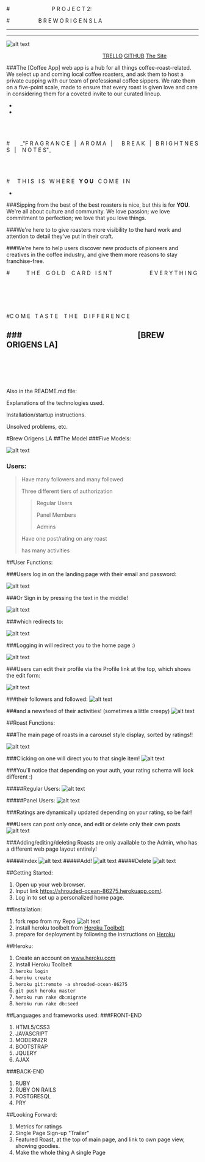 #&nbsp;&nbsp;&nbsp;&nbsp;&nbsp;&nbsp;&nbsp;&nbsp;&nbsp;&nbsp;&nbsp;&nbsp;&nbsp;&nbsp;&nbsp;&nbsp;&nbsp;&nbsp;&nbsp;&nbsp;&nbsp;&nbsp;&nbsp;&nbsp;&nbsp;&nbsp;&nbsp;&nbsp;P R O J E C T 2:

#&nbsp;&nbsp;&nbsp;&nbsp;&nbsp;&nbsp;&nbsp;&nbsp;&nbsp;&nbsp;&nbsp;&nbsp;&nbsp;&nbsp;&nbsp;&nbsp;&nbsp;&nbsp;&nbsp;B R E W O R I G E N S L A

---
---
![alt text](https://i.imgur.com/LCcoBBv.png)

&nbsp;&nbsp;&nbsp;&nbsp;&nbsp;&nbsp;&nbsp;&nbsp;&nbsp;&nbsp;&nbsp;&nbsp;&nbsp;&nbsp;&nbsp;&nbsp;&nbsp;&nbsp;&nbsp;&nbsp;&nbsp;&nbsp;&nbsp;&nbsp;&nbsp;&nbsp;&nbsp;&nbsp;&nbsp;&nbsp;&nbsp;&nbsp;&nbsp;&nbsp;&nbsp;&nbsp;&nbsp;&nbsp;&nbsp;&nbsp;&nbsp;&nbsp;&nbsp;&nbsp;&nbsp;&nbsp;&nbsp;&nbsp;&nbsp;&nbsp;&nbsp;&nbsp;&nbsp;&nbsp;&nbsp;&nbsp;&nbsp;&nbsp;&nbsp;&nbsp;&nbsp;&nbsp;&nbsp;&nbsp;[TRELLO](https://trello.com/b/jxbGrr33)
[GITHUB](https://github.com/Teembokeem/CoffeeApp) [The Site](https://agile-river-91261.herokuapp.com/)


###The [Coffee App] web app is a hub for all things coffee-roast-related. We select up and coming local coffee roasters, and ask them to host a private cupping with our team of professional coffee sippers. We rate them on a five-point scale, made to ensure that every roast is given love and care in considering them for a coveted invite to our curated lineup. 

-
-
<br>
<br>
<br>
#&nbsp;&nbsp;&nbsp;&nbsp;&nbsp;&nbsp;&nbsp;_"F R A G R A N C E &nbsp;&nbsp;|&nbsp;&nbsp; A R O M A&nbsp;&nbsp; |&nbsp;&nbsp;&nbsp;&nbsp;&nbsp;  B R E A K &nbsp;&nbsp;|&nbsp;&nbsp; B R I G H T N E S S &nbsp;&nbsp;|&nbsp;&nbsp;&nbsp; N O T E S"_
<br>
<br>
<br>
<br>

#&nbsp;&nbsp;&nbsp;&nbsp;&nbsp;T H I S &nbsp;&nbsp;I S &nbsp;&nbsp;W H E R E&nbsp;&nbsp; **Y O U** &nbsp;&nbsp;C O M E &nbsp;&nbsp;I N

-
###Sipping from the best of the best roasters is nice, but this is for **YOU**. We're all about culture and community. We love passion; we love commitment to perfection; we love that you love things. 

###We're here to to give roasters more visibility to the hard work and attention to detail they've put in their craft. 

###We're here to help users discover new products of pioneers and creatives in the coffee industry, and give them more reasons to stay franchise-free. 

#&nbsp;&nbsp;&nbsp;&nbsp;&nbsp;&nbsp;&nbsp;&nbsp;&nbsp;&nbsp;&nbsp;T H E &nbsp;&nbsp;&nbsp;G O L D &nbsp;&nbsp; C A R D &nbsp;&nbsp;I S N T &nbsp;&nbsp;&nbsp;&nbsp;&nbsp;&nbsp;&nbsp;&nbsp;&nbsp;&nbsp;&nbsp;&nbsp;&nbsp;&nbsp;&nbsp;&nbsp;&nbsp;&nbsp;&nbsp;&nbsp;&nbsp;&nbsp;&nbsp;&nbsp;E V E R Y T H I N G

<br>
<br>
<br>
<br>

#C O M E &nbsp;&nbsp;T A S T E &nbsp;&nbsp; T H E &nbsp;&nbsp; D I F F E R E N C E

###&nbsp;&nbsp;&nbsp;&nbsp;&nbsp;&nbsp;&nbsp;&nbsp;&nbsp;&nbsp;&nbsp;&nbsp;&nbsp;&nbsp;&nbsp;&nbsp;&nbsp;&nbsp;&nbsp;&nbsp;&nbsp;&nbsp;&nbsp;&nbsp;&nbsp;&nbsp;&nbsp;&nbsp;&nbsp;&nbsp;&nbsp;&nbsp;&nbsp;&nbsp;&nbsp;&nbsp;&nbsp;&nbsp;&nbsp;&nbsp;&nbsp;&nbsp;&nbsp;&nbsp;&nbsp;&nbsp;&nbsp;&nbsp;&nbsp;&nbsp;&nbsp;&nbsp;&nbsp;&nbsp;&nbsp;&nbsp;&nbsp;&nbsp;&nbsp;&nbsp;&nbsp;[BREW ORIGENS LA]
---
<br>
<br>
<br>
<br>

Also in the README.md file:

Explanations of the technologies used.

Installation/startup instructions.

Unsolved problems, etc.

#Brew Origens LA
##The Model
###Five Models:

 ![alt text](https://i.imgur.com/gqZUIfu.png)
 
### Users:
>  Have many followers and many followed
>
>  Three different tiers of authorization
>
>>Regular Users
>>
>>Panel Members
>>
>>Admins
>
>Have one post/rating on any roast
>
>has many activities
>

##User Functions:

###Users log in on the landing page with their email and password:

![alt text](https://i.imgur.com/u3Z3vki.png)

###Or Sign in by pressing the text in the middle!

![alt text](https://i.imgur.com/dZZvyAy.png)

###which redirects to:

![alt text](https://i.imgur.com/FqE8XUb.png)

###Logging in will redirect you to the home page :)

![alt text](https://i.imgur.com/f1Ecx93.png)

###Users can edit their profile via the Profile link at the top, which shows the edit form:

![alt text](https://i.imgur.com/Q7cVCf6.png)

###their followers and followed:
![alt text](https://i.imgur.com/CUTU5L6.png)

###and a newsfeed of their activities! (sometimes a little creepy)
![alt text](https://i.imgur.com/kKTPaNn.png)

##Roast Functions:

###The main page of roasts in a carousel style display, sorted by ratings!!

![alt text](https://i.imgur.com/CUTU5L6.png)

###Clicking on one will direct you to that single item!
![alt text](https://i.imgur.com/c5P3J5c.png)

###You'll notice that depending on your auth, your rating schema will look different :)

#####Regular Users:
![alt text](https://i.imgur.com/8aL9Gwk.png)

#####Panel Users:
![alt text](https://i.imgur.com/1KJvoXD.png)

###Ratings are dynamically updated depending on your rating, so be fair!

###Users can post only once, and edit or delete only their own posts
![alt text](https://i.imgur.com/w0i4Asd.png)

###Adding/editing/deleting Roasts are only available to the Admin, who has a different web page layout entirely!

#####Index
![alt text](https://i.imgur.com/JF26g8R.png)
#####Add!
![alt text](https://i.imgur.com/YnPmzTc.png)
#####Delete
![alt text](https://i.imgur.com/4JcMxew.png)

##Getting Started:
1. Open up your web browser.
2. Input link https://shrouded-ocean-86275.herokuapp.com/.
3. Log in to set up a personalized home page.

##Installation:
1. fork repo from my Repo ![alt text](https://i.imgur.com/vtdbj7V.png)
2. install heroku toolbelt from [Heroku Toolbelt](https://toolbelt.heroku.com/)
3. prepare for deployment by following the instructions on [Heroku](https://devcenter.heroku.com/articles/git)

##Heroku:
1. Create an account on www.heroku.com
2. Install Heroku Toolbelt
3. ```heroku login```
4. ```heroku create```
5. ```heroku git:remote -a shrouded-ocean-86275```
6. ```git push heroku master```
7. ```heroku run rake db:migrate```
8. ```heroku run rake db:seed```

##Languages and frameworks used:
###FRONT-END
1. HTML5/CSS3
2. JAVASCRIPT
3. MODERNIZR
4. BOOTSTRAP
5. JQUERY
6. AJAX

###BACK-END
1. RUBY
4. RUBY ON RAILS
5. POSTGRESQL
6. PRY

##Looking Forward:
1. Metrics for ratings
2. Single Page Sign-up "Trailer"
3. Featured Roast, at the top of main page, and link to own page view, showing goodies.
4. Make the whole thing A single Page
